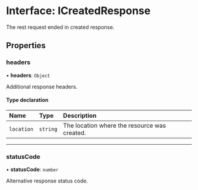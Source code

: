 # Interface: ICreatedResponse

The rest request ended in created response.

## Properties

### headers

• **headers**: `Object`

Additional response headers.

#### Type declaration

| Name | Type | Description |
| :------ | :------ | :------ |
| `location` | `string` | The location where the resource was created. |

___

### statusCode

• **statusCode**: `number`

Alternative response status code.
